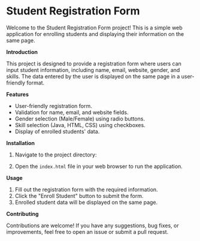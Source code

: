 # Student Registration Form

Welcome to the Student Registration Form project! This is a simple web application for enrolling students and displaying their information on the same page.

**Introduction**

This project is designed to provide a registration form where users can input student information, including name, email, website, gender, and skills. The data entered by the user is displayed on the same page in a user-friendly format.

**Features**

- User-friendly registration form.
- Validation for name, email, and website fields.
- Gender selection (Male/Female) using radio buttons.
- Skill selection (Java, HTML, CSS) using checkboxes.
- Display of enrolled students' data.

**Installation**

1. Navigate to the project directory:

2. Open the `index.html` file in your web browser to run the application.

**Usage**

1. Fill out the registration form with the required information.
2. Click the "Enroll Student" button to submit the form.
3. Enrolled student data will be displayed on the same page.

**Contributing**

Contributions are welcome! If you have any suggestions, bug fixes, or improvements, feel free to open an issue or submit a pull request.

